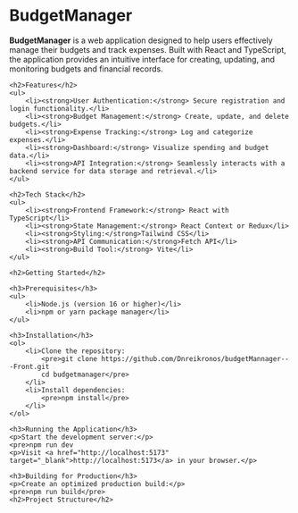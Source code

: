 <body>
    <h1>BudgetManager</h1>
    <p><strong>BudgetManager</strong> is a web application designed to help users effectively manage their budgets and track expenses. Built with React and TypeScript, the application provides an intuitive interface for creating, updating, and monitoring budgets and financial records.</p>

    <h2>Features</h2>
    <ul>
        <li><strong>User Authentication:</strong> Secure registration and login functionality.</li>
        <li><strong>Budget Management:</strong> Create, update, and delete budgets.</li>
        <li><strong>Expense Tracking:</strong> Log and categorize expenses.</li>
        <li><strong>Dashboard:</strong> Visualize spending and budget data.</li>
        <li><strong>API Integration:</strong> Seamlessly interacts with a backend service for data storage and retrieval.</li>
    </ul>

    <h2>Tech Stack</h2>
    <ul>
        <li><strong>Frontend Framework:</strong> React with TypeScript</li>
        <li><strong>State Management:</strong> React Context or Redux</li>
        <li><strong>Styling:</strong>Tailwind CSS</li>
        <li><strong>API Communication:</strong>Fetch API</li>
        <li><strong>Build Tool:</strong> Vite</li>
    </ul>

    <h2>Getting Started</h2>

    <h3>Prerequisites</h3>
    <ul>
        <li>Node.js (version 16 or higher)</li>
        <li>npm or yarn package manager</li>
    </ul>

    <h3>Installation</h3>
    <ol>
        <li>Clone the repository:
            <pre>git clone https://github.com/Dnreikronos/budgetMannager---Front.git
            cd budgetmanager</pre>
        </li>
        <li>Install dependencies:
            <pre>npm install</pre>
        </li>
    </ol>

    <h3>Running the Application</h3>
    <p>Start the development server:</p>
    <pre>npm run dev
    <p>Visit <a href="http://localhost:5173" target="_blank">http://localhost:5173</a> in your browser.</p>

    <h3>Building for Production</h3>
    <p>Create an optimized production build:</p>
    <pre>npm run build</pre>
    <h2>Project Structure</h2>
</body>



